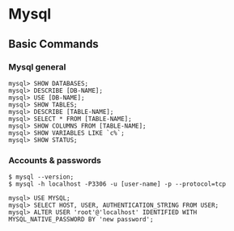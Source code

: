 # Mysql

## Basic Commands

### Mysql general
```
mysql> SHOW DATABASES;
mysql> DESCRIBE [DB-NAME];
mysql> USE [DB-NAME];
mysql> SHOW TABLES;
mysql> DESCRIBE [TABLE-NAME];
mysql> SELECT * FROM [TABLE-NAME];
mysql> SHOW COLUMNS FROM [TABLE-NAME];
mysql> SHOW VARIABLES LIKE `c%`;
mysql> SHOW STATUS;
```

### Accounts & passwords
```
$ mysql --version;
$ mysql -h localhost -P3306 -u [user-name] -p --protocol=tcp
```
```
mysql> USE MYSQL;	
mysql> SELECT HOST, USER, AUTHENTICATION_STRING FROM USER;
mysql> ALTER USER 'root'@'localhost' IDENTIFIED WITH MYSQL_NATIVE_PASSWORD BY 'new password';
```
